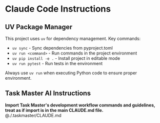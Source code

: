 # Claude Code Instructions

## UV Package Manager

This project uses `uv` for dependency management. Key commands:

- `uv sync` - Sync dependencies from pyproject.toml
- `uv run <command>` - Run commands in the project environment
- `uv pip install -e .` - Install project in editable mode
- `uv run pytest` - Run tests in the environment

Always use `uv run` when executing Python code to ensure proper environment.

## Task Master AI Instructions

**Import Task Master's development workflow commands and guidelines, treat as if import is in the main CLAUDE.md file.**
@./.taskmaster/CLAUDE.md
